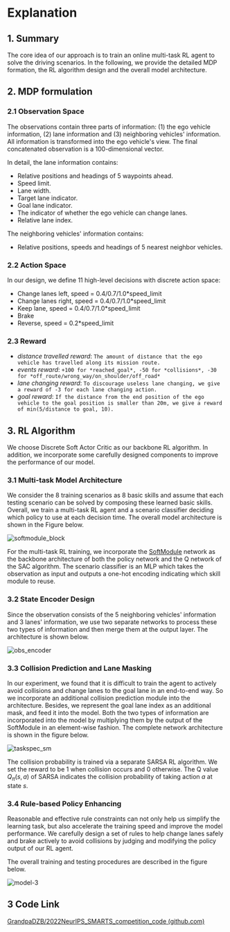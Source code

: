 # Explanation

## 1. Summary

The core idea of our approach is to train an online multi-task RL agent to solve the driving scenarios. In the following, we provide the detailed MDP formation, the RL algorithm design and the overall model architecture.

## 2. MDP formulation

### 2.1 Observation Space

The observations contain three parts of information: (1) the ego vehicle information, (2) lane information and (3)
neighboring vehicles' information. All information is transformed into the ego vehicle's view. The final concatenated
observation is a 100-dimensional vector.

In detail, the lane information contains:

- Relative positions and headings of 5 waypoints ahead.
- Speed limit.
- Lane width.
- Target lane indicator.
- Goal lane indicator.
- The indicator of whether the ego vehicle can change lanes.
- Relative lane index.

The neighboring vehicles' information contains:

- Relative positions, speeds and headings of 5 nearest neighbor vehicles.

### 2.2 Action Space

In our design, we define 11 high-level decisions with discrete action space:

- Change lanes left, speed = 0.4/0.7/1.0*speed_limit
- Change lanes right, speed = 0.4/0.7/1.0*speed_limit
- Keep lane, speed = 0.4/0.7/1.0*speed_limit
- Brake
- Reverse, speed = 0.2*speed_limit

### 2.3 Reward

- *distance travelled reward*: `The amount of distance that the ego vehicle has travelled along its mission route.`
- *events reward*: `+100 for *reached_goal*, -50 for *collisions*, -30 for *off_route/wrong_way/on_shoulder/off_road*`
- *lane changing reward*: `To discourage useless lane changing, we give a reward of -3 for each lane changing action.`
- *goal reward*: `If the distance from the end position of the ego vehicle to the goal position is smaller than 20m, we give a reward of min(5/distance to goal, 10).`

## 3. RL Algorithm

We choose Discrete Soft Actor Critic as our backbone RL algorithm. In addition, we incorporate some carefully designed components to improve the performance of our model.

### 3.1 Multi-task Model Architecture

We consider the 8 training scenarios as 8 basic skills and assume that each testing scenario can be solved by composing these learned basic skills. Overall, we train a multi-task RL agent and a scenario classifier deciding which policy to use at each decision time. The overall model architecture is shown in the Figure below.

![softmodule_block](./assets/softmodule_block.jpg)

For the multi-task RL training, we incorporate the [SoftModule](https://arxiv.org/abs/2003.13661) network as the backbone architecture of both the policy network and the Q network of the SAC algorithm. The scenario classifier is an MLP which takes the observation as input and outputs a one-hot encoding indicating which skill module to reuse.

### 3.2 State Encoder Design

Since the observation consists of the 5 neighboring vehicles' information and 3 lanes' information, we use two separate networks to process these two types of information and then merge them at the output layer. The architecture is shown below.

![obs_encoder](./assets/obs_encoder.jpg)

### 3.3 Collision Prediction and Lane Masking

In our experiment, we found that it is difficult to train the agent to actively avoid collisions and change lanes to the goal lane in an end-to-end way. So we incorporate an additional collision prediction module into the architecture. Besides, we represent the goal lane index as an additional mask, and feed it into the model. Both the two types of information are incorporated into the model by multiplying them by the output of the SoftModule in an element-wise fashion. The complete network architecture is shown in the figure below.

![taskspec_sm](./assets/taskspec_sm.jpg)

The collision probability is trained via a separate SARSA RL algorithm. We set the reward to be 1 when collision occurs and 0 otherwise. The Q value $Q_\pi(s,a)$ of SARSA indicates the collision probability of taking action $a$ at state $s$.

### 3.4 Rule-based Policy Enhancing

Reasonable and effective rule constraints can not only help us simplify the learning task, but also accelerate the training speed and improve the model performance. We carefully design a set of rules to help change lanes safely and brake actively to avoid collisions by judging and modifying the policy output of our RL agent.

The overall training and testing procedures are described in the figure below.

![model-3](./assets/model-3.jpg)

## 3 Code Link

[GrandpaDZB/2022NeurIPS_SMARTS_competition_code (github.com)](https://github.com/GrandpaDZB/2022NeurIPS_SMARTS_competition_code)
